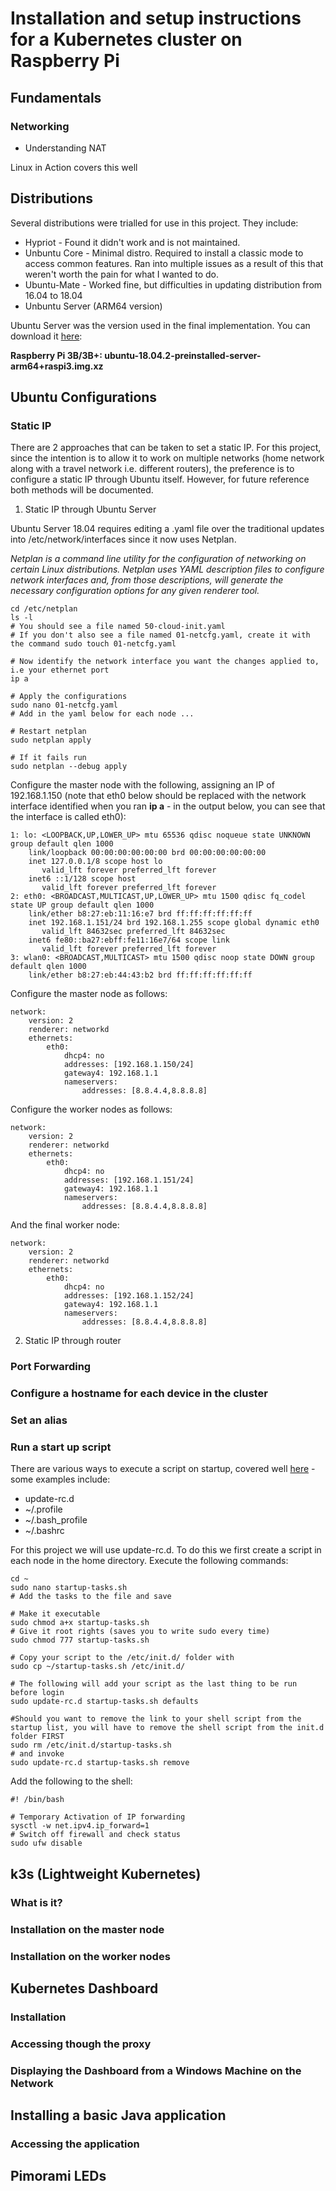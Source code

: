 # Installation and setup instructions for a Kubernetes cluster on Raspberry Pi

## Fundamentals

### Networking

- Understanding NAT

Linux in Action covers this well

## Distributions

Several distributions were trialled for use in this project. They include:

- Hypriot - Found it didn't work and is not maintained.
- Unbuntu Core - Minimal distro. Required to install a classic mode to access common features. Ran into multiple issues as a result of this that weren't worth the pain for what I wanted to do.
- Ubuntu-Mate - Worked fine, but difficulties in updating distribution from 16.04 to 18.04
- Unbuntu Server (ARM64 version)

Ubuntu Server was the version used in the final implementation. You can download it [here](https://wiki.ubuntu.com/ARM/RaspberryPi#arm64): 

**Raspberry Pi 3B/3B+: ubuntu-18.04.2-preinstalled-server-arm64+raspi3.img.xz**

## Ubuntu Configurations

### Static IP

There are 2 approaches that can be taken to set a static IP. For this project, since the intention is to allow it to work on multiple networks (home network along with a travel network i.e. different routers), the preference is to configure a static IP through Ubuntu itself. However, for future reference both methods will be documented.

1) Static IP through Ubuntu Server

Ubuntu Server 18.04 requires editing a .yaml file over the traditional updates into /etc/network/interfaces since it now uses Netplan.

*Netplan is a command line utility for the configuration of networking on certain Linux distributions. Netplan uses YAML description files to configure network interfaces and, from those descriptions, will generate the necessary configuration options for any given renderer tool.*

```
cd /etc/netplan
ls -l
# You should see a file named 50-cloud-init.yaml
# If you don't also see a file named 01-netcfg.yaml, create it with the command sudo touch 01-netcfg.yaml

# Now identify the network interface you want the changes applied to, i.e your ethernet port
ip a

# Apply the configurations
sudo nano 01-netcfg.yaml 
# Add in the yaml below for each node ...

# Restart netplan
sudo netplan apply

# If it fails run
sudo netplan --debug apply
```

Configure the master node with the following, assigning an IP of 192.168.1.150 (note that eth0 below should be replaced with the network interface identified when you ran **ip a** - in the output below, you can see that the interface is called eth0):

```
1: lo: <LOOPBACK,UP,LOWER_UP> mtu 65536 qdisc noqueue state UNKNOWN group default qlen 1000
    link/loopback 00:00:00:00:00:00 brd 00:00:00:00:00:00
    inet 127.0.0.1/8 scope host lo
       valid_lft forever preferred_lft forever
    inet6 ::1/128 scope host 
       valid_lft forever preferred_lft forever
2: eth0: <BROADCAST,MULTICAST,UP,LOWER_UP> mtu 1500 qdisc fq_codel state UP group default qlen 1000
    link/ether b8:27:eb:11:16:e7 brd ff:ff:ff:ff:ff:ff
    inet 192.168.1.151/24 brd 192.168.1.255 scope global dynamic eth0
       valid_lft 84632sec preferred_lft 84632sec
    inet6 fe80::ba27:ebff:fe11:16e7/64 scope link 
       valid_lft forever preferred_lft forever
3: wlan0: <BROADCAST,MULTICAST> mtu 1500 qdisc noop state DOWN group default qlen 1000
    link/ether b8:27:eb:44:43:b2 brd ff:ff:ff:ff:ff:ff
```

Configure the master node as follows:

```
network:
    version: 2
    renderer: networkd
    ethernets:
        eth0:
            dhcp4: no
            addresses: [192.168.1.150/24]
            gateway4: 192.168.1.1
            nameservers:
                addresses: [8.8.4.4,8.8.8.8]
```

Configure the worker nodes as follows:

```
network:
    version: 2
    renderer: networkd
    ethernets:
        eth0:
            dhcp4: no
            addresses: [192.168.1.151/24]
            gateway4: 192.168.1.1
            nameservers:
                addresses: [8.8.4.4,8.8.8.8]
```

And the final worker node:

```
network:
    version: 2
    renderer: networkd
    ethernets:
        eth0:
            dhcp4: no
            addresses: [192.168.1.152/24]
            gateway4: 192.168.1.1
            nameservers:
                addresses: [8.8.4.4,8.8.8.8]
```

2) Static IP through router

### Port Forwarding


### Configure a hostname for each device in the cluster


### Set an alias


### Run a start up script

There are various ways to execute a script on startup, covered well [here](https://github.com/OpenLabTools/OpenLabTools/wiki/Launching-bash-scripts-at-startup) - some examples include:

- update-rc.d
- ~/.profile
- ~/.bash_profile
- ~/.bashrc

For this project we will use update-rc.d. To do this we first create a script in each node in the home directory. Execute the following commands:

```
cd ~
sudo nano startup-tasks.sh
# Add the tasks to the file and save

# Make it executable
sudo chmod a+x startup-tasks.sh
# Give it root rights (saves you to write sudo every time)
sudo chmod 777 startup-tasks.sh

# Copy your script to the /etc/init.d/ folder with
sudo cp ~/startup-tasks.sh /etc/init.d/

# The following will add your script as the last thing to be run before login
sudo update-rc.d startup-tasks.sh defaults

#Should you want to remove the link to your shell script from the startup list, you will have to remove the shell script from the init.d folder FIRST
sudo rm /etc/init.d/startup-tasks.sh
# and invoke
sudo update-rc.d startup-tasks.sh remove
```

Add the following to the shell:

```
#! /bin/bash

# Temporary Activation of IP forwarding
sysctl -w net.ipv4.ip_forward=1
# Switch off firewall and check status
sudo ufw disable
```

## k3s (Lightweight Kubernetes)

### What is it?

### Installation on the master node

### Installation on the worker nodes


## Kubernetes Dashboard

### Installation

### Accessing though the proxy

### Displaying the Dashboard from a Windows Machine on the Network


## Installing a basic Java application

### Accessing the application



## Pimorami LEDs


